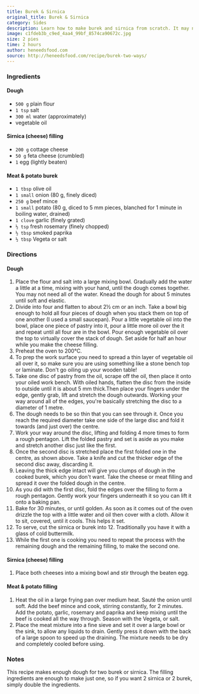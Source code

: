 ```yaml
---
title: Burek & Sirnica
original_title: Burek & Sirnica
category: Sides
description: Learn how to make burek and sirnica from scratch. It may not be the way your grandmother made it, but it's good enough for me!
image: c1fdeb3b_c9ed_4aa4_99bf_8574ca90672c.jpg
size: 2 pies
time: 2 hours
author: heneedsfood.com
source: http://heneedsfood.com/recipe/burek-two-ways/
---
```


### Ingredients

#### Dough
* `500 g` plain flour
* `1 tsp` salt
* `300 ml` water (approximately)
* vegetable oil

#### Sirnica (cheese) filling
* `200 g` cottage cheese
* `50 g` feta cheese (crumbled)
* `1` egg (lightly beaten)

#### Meat & potato burek
* `1 tbsp` olive oil
* `1 small` onion (80 g, finely diced)
* `250 g` beef mince
* `1 small` potato (80 g, diced to 5 mm pieces, blanched for 1 minute in boiling water, drained)
* `1 clove` garlic (finely grated)
* `½ tsp` fresh rosemary (finely chopped)
* `½ tbsp` smoked paprika
* `½ tbsp` Vegeta or salt

### Directions

#### Dough
1. Place the flour and salt into a large mixing bowl. Gradually add the water a little at a time, mixing with your hand, until the dough comes together. You may not need all of the water. Knead the dough for about 5 minutes until soft and elastic.
2. Divide into four and flatten to about 2½ cm or an inch. Take a bowl big enough to hold all four pieces of dough when you stack them on top of one another (I used a small saucepan). Pour a little vegetable oil into the bowl, place one piece of pastry into it, pour a little more oil over the it and repeat until all four are in the bowl. Pour enough vegetable oil over the top to virtually cover the stack of dough. Set aside for half an hour while you make the cheese filling.
3. Preheat the oven to 200°C.
4. To prep the work surface you need to spread a thin layer of vegetable oil all over it, so make sure you are using something like a stone bench top or laminate. Don't go oiling up your wooden table!
5. Take one disc of pastry from the oil, scrape off the oil, then place it onto your oiled work bench. With oiled hands, flatten the disc from the inside to outside until it is about 5 mm thick.Then place your fingers under the edge, gently grab, lift and stretch the dough outwards. Working your way around all of the edges, you're basically stretching the disc to a diameter of 1 metre.
6. The dough needs to be so thin that you can see through it. Once you reach the required diameter take one side of the large disc and fold it towards (and just over) the centre.
7. Work your way around the disc, lifting and folding 4 more times to form a rough pentagon. Lift the folded pastry and set is aside as you make and stretch another disc just like the first.
8. Once the second disc is stretched place the first folded one in the centre, as shown above. Take a knife and cut the thicker edge of the second disc away, discarding it.
9. Leaving the thick edge intact will give you clumps of dough in the cooked burek, which you don't want. Take the cheese or meat filling and spread it over the folded dough in the centre.
10. As you did with the first disc, fold the edges over the filling to form a rough pentagon. Gently work your fingers underneath it so you can lift it onto a baking pan.
11. Bake for 30 minutes, or until golden. As soon as it comes out of the oven drizzle the top with a little water and oil then cover with a cloth. Allow it to sit, covered, until it cools. This helps it set.
12. To serve, cut the sirnica or burek into 12. Traditionally you have it with a glass of cold buttermilk.
13. While the first one is cooking you need to repeat the process with the remaining dough and the remaining filling, to make the second one.

#### Sirnica (cheese) filling
1. Place both cheeses into a mixing bowl and stir through the beaten egg.

#### Meat & potato filling
1. Heat the oil in a large frying pan over medium heat. Sauté the onion until soft. Add the beef mince and cook, stirring constantly, for 2 minutes. Add the potato, garlic, rosemary and paprika and keep mixing until the beef is cooked all the way through. Season with the Vegeta, or salt.
2. Place the meat mixture into a fine sieve and set it over a large bowl or the sink, to allow any liquids to drain. Gently press it down with the back of a large spoon to speed up the draining. The mixture needs to be dry and completely cooled before using.

### Notes

This recipe makes enough dough for two burek or sirnica. The filling ingredients are enough to make just one, so if you want 2 sirnica or 2 burek, simply double the ingredients.